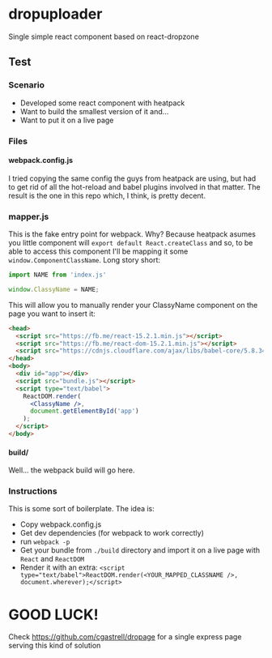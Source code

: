 # dropuploader

Single simple react component based on react-dropzone

## Test

### Scenario
  * Developed some react component with heatpack
  * Want to build the smallest version of it and...
  * Want to put it on a live page

### Files

#### webpack.config.js
I tried copying the same config the guys from heatpack are using, but had to get rid of all the
hot-reload and babel plugins involved in that matter. The result is the one in this repo which, I think, is pretty decent.

### mapper.js
This is the fake entry point for webpack. Why? Because heatpack asumes you little component will `export default React.createClass`
and so, to be able to access this component I'll be mapping it some `window.ComponentClassName`. Long story short:
```javascript
import NAME from 'index.js' 

window.ClassyName = NAME;
```
This will allow you to manually render your ClassyName component on the page you want to insert it:
```html
<head>
  <script src="https://fb.me/react-15.2.1.min.js"></script>
  <script src="https://fb.me/react-dom-15.2.1.min.js"></script>
  <script src="https://cdnjs.cloudflare.com/ajax/libs/babel-core/5.8.34/browser.min.js"></script>
</head>
<body>
  <div id="app"></div>
  <script src="bundle.js"></script>
  <script type="text/babel">
    ReactDOM.render(
      <ClassyName />,
      document.getElementById('app')
    );
  </script>
</body>
```

#### build/
Well... the webpack build will go here.

### Instructions
This is some sort of boilerplate. The idea is:
  * Copy webpack.config.js
  * Get dev dependencies (for webpack to work correctly)
  * run `webpack -p`
  * Get your bundle from `./build` directory and import it on a live page with `React` and `ReactDOM`
  * Render it with an extra:
```<script type="text/babel">ReactDOM.render(<YOUR_MAPPED_CLASSNAME />, document.wherever);</script>```

# GOOD LUCK!

Check https://github.com/cgastrell/dropage for a single express page serving this kind of solution

